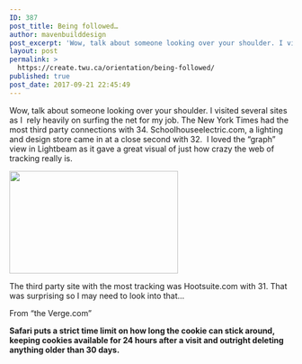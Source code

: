 ```yaml
---
ID: 387
post_title: Being followed…
author: mavenbuilddesign
post_excerpt: 'Wow, talk about someone looking over your shoulder. I visited several sites as I &nbsp;rely heavily on surfing the net for my job. The New York Times had the most third party connections with 34. Schoolhouseelectric.com, a lighting and design store came in at a close second with 32. &nbsp;I loved the &ldquo;graph&rdquo; view in &hellip; <p><a href="https://create.twu.ca/mavenbuilddesign/2017/09/22/being-followed/">Continue reading<span> "Being followed&hellip;"</span></a></p>'
layout: post
permalink: >
  https://create.twu.ca/orientation/being-followed/
published: true
post_date: 2017-09-21 22:45:49
---
```

<p>Wow, talk about someone looking over your shoulder. I visited several sites as I &nbsp;rely heavily on surfing the net for my job. The New York Times had the most third party connections with 34. Schoolhouseelectric.com, a lighting and design store came in at a close second with 32. &nbsp;I loved the &#8220;graph&#8221; view in Lightbeam as it gave a great visual of just how crazy the web of tracking really is.&nbsp;</p>
<p><img class="size-medium wp-image-3147 alignright" src="http://create.twu.ca/mavenbuilddesign/files/2017/09/Screen-Shot-2017-09-21-at-10.31.41-PM-300x182.png" alt="" width="300" height="182" srcset="https://create.twu.ca/mavenbuilddesign/files/2017/09/Screen-Shot-2017-09-21-at-10.31.41-PM-300x182.png 300w, https://create.twu.ca/mavenbuilddesign/files/2017/09/Screen-Shot-2017-09-21-at-10.31.41-PM-768x467.png 768w, https://create.twu.ca/mavenbuilddesign/files/2017/09/Screen-Shot-2017-09-21-at-10.31.41-PM-1024x622.png 1024w, https://create.twu.ca/mavenbuilddesign/files/2017/09/Screen-Shot-2017-09-21-at-10.31.41-PM.png 1458w" sizes="(max-width: 300px) 100vw, 300px" /></p>
<p>The third party site with the most tracking was Hootsuite.com with 31. That was surprising so I may need to look into that&#8230;</p>
<p>From &#8220;the Verge.com&#8221;</p>
<p><strong>Safari puts a strict time limit on how long the cookie can stick around, keeping cookies available for 24 hours after a visit and outright deleting anything older than 30 days.</strong></p>
<p>&nbsp;</p>